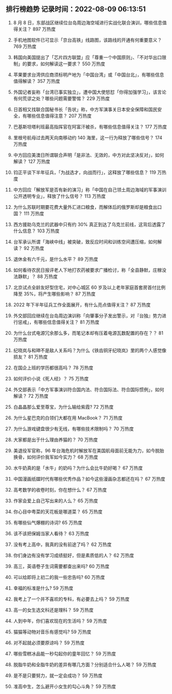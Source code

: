 
## 排行榜趋势 记录时间：2022-08-09 06:13:51
  
  1. 8 月 8 日，东部战区继续位台岛周边海空域进行实战化联合演训，哪些信息值得关注？ 897 万热度
    
  2. 手机地图软件已可显示「京台高铁」线路图，该路线的开通有何重要意义？ 769 万热度
    
  3. 韩国向美国提出了「芯片四方联盟」应「尊重一个中国原则」、「不对华出口限制」的要求，如何解读这一要求？ 550 万热度
    
  4. 苹果要求台湾供应商须标明产地为「中国台湾」或「中国台北」，有哪些信息值得解读？ 357 万热度
    
  5. 外国记者妄称「台湾已事实独立」，遭中国大使怒怼「你得加强学习」，该言论有何荒谬之处？哪些问题需要警惕？ 229 万热度
    
  6. 日首相又找联合国秘书长「告状」称，中方军演事关日本安全保障和国民安全，有哪些信息值得注意？ 207 万热度
    
  7. 巴基斯坦塔利班最高指挥官在阿富汗被杀，有哪些信息值得关注？ 177 万热度
    
  8. 里根号航母过去两天向南移动约 140 海里，这一行为释放了哪些信号？ 174 万热度
    
  9. 中方回应美澳日所谓联合声明「是非法、无效的，中方对此坚决反对」，如何解读？ 127 万热度
    
  10. 钧正平谈下半年征兵，「为战选才，向战而行」，这释放了哪些信息？ 119 万热度
    
  11. 中方回应「解放军是否有新的演习」称「中国在自己领土周边海域的军事演训公开透明专业」，释放了什么信号？ 113 万热度
    
  12. 为什么苏联时期要花费大量外汇进口粮食，而解体后的俄罗斯却是粮食出口国？ 111 万热度
    
  13. 西方援助乌克兰的武器中只有约 30% 真正到达了乌克兰前线，这背后透露了什么信息？ 103 万热度
    
  14. 台军承认所谓「海峡中线」被突破，致反应时间和训练空间遭压缩，如何解读？ 92 万热度
    
  15. 退休金有六千元，是什么水平？ 89 万热度
    
  16. 如何看待农民日报评老人下地打农药被要求广播检讨，称「全县静默，庄稼没法静默」？ 88 万热度
    
  17. 北京试点全龄友好型住宅，对中心城区 60 岁及以上老年家庭首套房首付比例降至 35%，将产生哪些影响？ 87 万热度
    
  18. 2022 年下半年征兵工作全面展开，有什么亮点值得关注？ 87 万热度
    
  19. 外交部回应继续在台岛周边演训称「向肇事分子发出警示，对『台独』势力进行惩戒」，有哪些信息值得关注？ 81 万热度
    
  20. 为什么台式电源冗余那么多，而笔记本却有压着电源瓦数配置的存在？？ 81 万热度
    
  21. 纪晓岚与和珅不是敌人关系吗？为什么《铁齿铜牙纪晓岚》里的两个人感觉像损友？ 81 万热度
    
  22. 在国企上班的学历都很高吗？ 78 万热度
    
  23. 如何评价小说《死人经》？ 75 万热度
    
  24. 外交部表示「中方军事演训符合国内法、符合国际法、符合国际惯例」，如何解读？ 72 万热度
    
  25. 白晶晶那么爱至尊宝，为什么输给紫霞? 72 万热度
    
  26. 为什么星巴克的白领们大都在用 MacBook？ 71 万热度
    
  27. 为什么游戏键盘很少有无线，有哪些技术限制吗？ 70 万热度
    
  28. 大家都是出于什么理由养猫的？ 70 万热度
    
  29. 美退役军官称，96 年台海危机时解放军在美国航母面前无能为力，如今脱胎换骨，如何评价我军如今实力？ 68 万热度
    
  30. 水牛奶真的是「水牛」的奶吗？为什么会比牛奶好喝？ 67 万热度
    
  31. 中国漫画纸媒时代有哪些优秀作品？如今这些漫画杂志都还在吗？ 67 万热度
    
  32. 高考数学的收卷时刻，你在想什么？ 67 万热度
    
  33. 作家会爱上自己写出来的人么？ 65 万热度
    
  34. 你心目中粤菜的天花板是哪道菜？ 65 万热度
    
  35. 有哪些仙气爆棚的诗词? 65 万热度
    
  36. 该不该把保姆当家人看待？ 63 万热度
    
  37. 没有考上高中，我真的没有前途了吗？ 62 万热度
    
  38. 你们身边有没有学习成绩挺好，但是素质低的人？ 62 万热度
    
  39. 高三，英语卷子生词需要都查出来吗? 60 万热度
    
  40. 可以给即将上初二的我一些忠告吗? 60 万热度
    
  41. 幸福的标准是什么? 59 万热度
    
  42. 我考上了一个并不喜欢的专科，有必要去上吗？ 59 万热度
    
  43. 高一的女生选文科还是理科？ 59 万热度
    
  44. 人到中年，你们喜欢现在的生活吗？ 59 万热度
    
  45. 猫猫等动物对音乐有感觉吗? 59 万热度
    
  46. 对不起就必须要原谅吗？ 59 万热度
    
  47. 哪些雪糕冰品能一秒勾起你的童年回忆？ 59 万热度
    
  48. 脱脂牛奶和全脂牛奶的差异有哪几方面？分别适合什么人喝？ 59 万热度
    
  49. 是不是只要努力，就一定会成功？ 59 万热度
    
  50. 准高中生，怎么避开小女生的勾心斗角？ 59 万热度
    